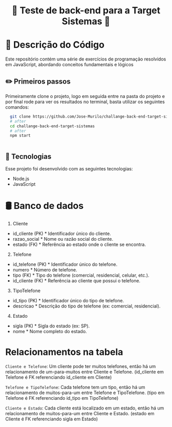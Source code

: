<h1 align="center">🚀 Teste de back-end para a Target Sistemas 🚀</h1>

# 📃 Descrição do Código

Este repositório contém uma série de exercícios de programação resolvidos em JavaScript, abordando conceitos fundamentais e lógicos

## ✏️ Primeiros passos

Primeiramente clone o projeto, logo em seguida entre na pasta do projeto e por final rode para ver os resultados no terminal, basta utilizar os seguintes comandos:

```bash
  git clone https://github.com/Jose-Murilo/challange-back-end-target-sistemas.git
  # after
  cd challange-back-end-target-sistemas
  # after
  npm start
  
```

## 🚀 Tecnologias

Esse projeto foi desenvolvido com as seguintes tecnologias:

- Node.js
- JavaScript

# 🛢️ Banco de dados
1. Cliente
  - id_cliente (PK) * Identificador único do cliente.
  - razao_social * Nome ou razão social do cliente.
  - estado (FK) * Referência ao estado onde o cliente se encontra.

2. Telefone
  - id_telefone (PK) * Identificador único do telefone.
  - numero * Número de telefone.
  - tipo (FK) * Tipo do telefone (comercial, residencial, celular, etc.).
  - id_cliente (FK) * Referência ao cliente que possui o telefone.

3. TipoTelefone
  - id_tipo (PK) * Identificador único do tipo de telefone.
  - descricao * Descrição do tipo de telefone (ex: comercial, residencial).

4. Estado
  - sigla (PK) * Sigla do estado (ex: SP).
  - nome * Nome completo do estado.

# Relacionamentos na tabela
`Cliente e Telefone`: Um cliente pode ter muitos telefones, então há um relacionamento de um-para-muitos entre Cliente e Telefone. (id_cliente em Telefone é FK referenciando id_cliente em Cliente)

`Telefone e TipoTelefone`: Cada telefone tem um tipo, então há um relacionamento de muitos-para-um entre Telefone e TipoTelefone. (tipo em Telefone é FK referenciando id_tipo em TipoTelefone)

`Cliente e Estado`: Cada cliente está localizado em um estado, então há um relacionamento de muitos-para-um entre Cliente e Estado. (estado em Cliente é FK referenciando sigla em Estado)
